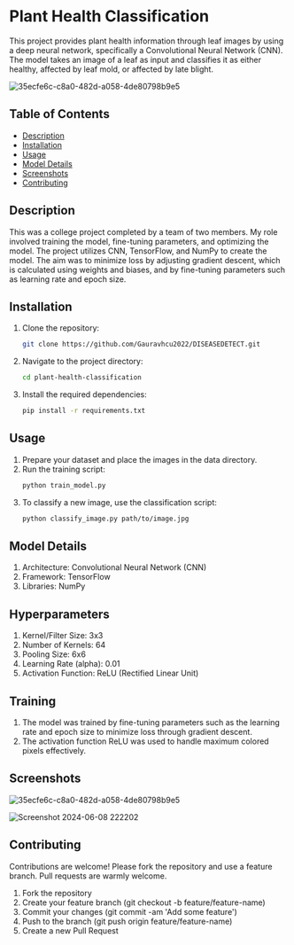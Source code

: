 # Plant Health Classification

This project provides plant health information through leaf images by using a deep neural network, specifically a Convolutional Neural Network (CNN). The model takes an image of a leaf as input and classifies it as either healthy, affected by leaf mold, or affected by late blight.

![35ecfe6c-c8a0-482d-a058-4de80798b9e5](https://github.com/Gauravhcu2022/DISEASEDETECT/assets/140634022/c9706b00-e766-4248-ad87-cf4aa2df77da)


## Table of Contents

- [Description](#description)
- [Installation](#installation)
- [Usage](#usage)
- [Model Details](#model-details)
- [Screenshots](#screenshots)
- [Contributing](#contributing)

## Description

This was a college project completed by a team of two members. My role involved training the model, fine-tuning parameters, and optimizing the model. The project utilizes CNN, TensorFlow, and NumPy to create the model. The aim was to minimize loss by adjusting gradient descent, which is calculated using weights and biases, and by fine-tuning parameters such as learning rate and epoch size.

## Installation

1. Clone the repository:
   ```bash
   git clone https://github.com/Gauravhcu2022/DISEASEDETECT.git
   
2. Navigate to the project directory:
   ```bash
   cd plant-health-classification
3. Install the required dependencies:
   ```bash
   pip install -r requirements.txt

## Usage
1. Prepare your dataset and place the images in the data directory.
2. Run the training script:
   ```bash
   python train_model.py
3. To classify a new image, use the classification script:
   ```bash
   python classify_image.py path/to/image.jpg

## Model Details
1. Architecture: Convolutional Neural Network (CNN)
2. Framework: TensorFlow
3. Libraries: NumPy

## Hyperparameters
1. Kernel/Filter Size: 3x3
2. Number of Kernels: 64
3. Pooling Size: 6x6
4. Learning Rate (alpha): 0.01
5. Activation Function: ReLU (Rectified Linear Unit)

## Training
1. The model was trained by fine-tuning parameters such as the learning rate and epoch size to minimize loss through gradient descent.
2. The activation function ReLU was used to handle maximum colored pixels effectively.

## Screenshots
![35ecfe6c-c8a0-482d-a058-4de80798b9e5](https://github.com/Gauravhcu2022/DISEASEDETECT/assets/140634022/e144b458-48b5-4255-9649-05c298adb0b4)

![Screenshot 2024-06-08 222202](https://github.com/Gauravhcu2022/DISEASEDETECT/assets/140634022/9b4ac1d9-dd27-45b0-9dea-d1310f859741)


## Contributing
Contributions are welcome! Please fork the repository and use a feature branch. Pull requests are warmly welcome.
1. Fork the repository
2. Create your feature branch (git checkout -b feature/feature-name)
3. Commit your changes (git commit -am 'Add some feature')
4. Push to the branch (git push origin feature/feature-name)
5. Create a new Pull Request


